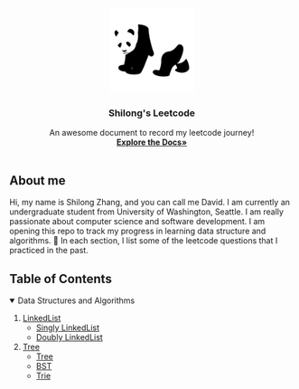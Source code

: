 <!-- PROJECT LOGO -->
<br />
<p align="center">
  <a href="https://github.com/shiloz-bot/Shilong-s-Leetcode/">
    <img src="image/logo2.png" alt="Logo" width="150" height="150">
  </a>

  <h3 align="center">Shilong's Leetcode</h3>

  <p align="center">
    An awesome document to record my leetcode journey!
    <br />
    <a href="https://github.com/shiloz-bot/Shilong-s-Leetcode/edit/main/README.md#about-me"><strong>Explore the Docs»</strong></a>
    <br />
    <br />
  </p>
</p>


## About me
Hi, my name is Shilong Zhang, and you can call me David. I am currently an undergraduate student from University of Washington, Seattle. I am really passionate about computer science and software development. I am opening this repo to track my progress in learning data structure and algorithms. 💛 In each section, I list some of the leetcode questions that I practiced in the past.


<!-- TABLE OF CONTENTS -->
## Table of Contents
<details open="open">
  <summary>Data Structures and Algorithms</summary>
  <ol>
    <li>
      <a href="#linkedlist">LinkedList</a>
      <ul>
        <li><a href="#singly-linkedlist">Singly LinkedList</a></li>
        <li><a href="#doubly-linkedlist">Doubly LinkedList</a></li>
      </ul>
    </li>
    <li>
      <a href="#tree">Tree</a>
      <ul>
        <li><a href="#tree">Tree</a></li>
        <li><a href="#bst">BST</a></li>
        <li><a href="#trie">Trie</a></li>
      </ul>
    </li>
  </ol>
</details>
